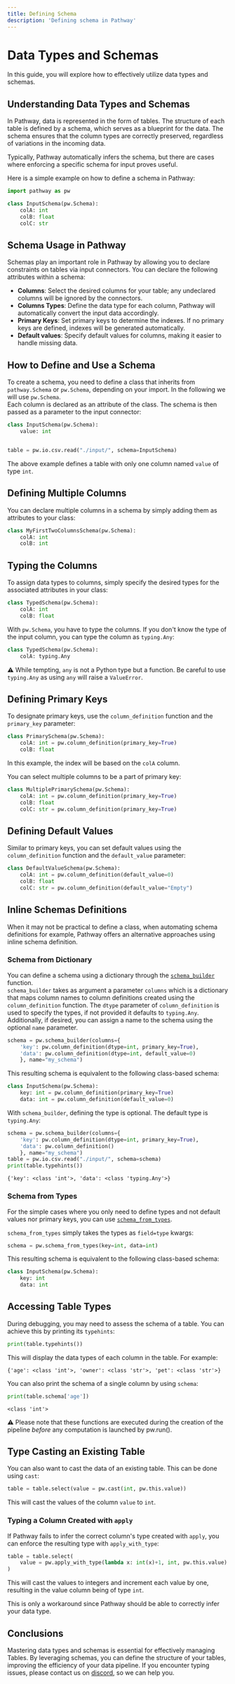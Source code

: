 ```yaml
---
title: Defining Schema
description: 'Defining schema in Pathway'
---
```


# Data Types and Schemas
In this guide, you will explore how to effectively utilize data types and schemas.


## Understanding Data Types and Schemas

In Pathway, data is represented in the form of tables.
The structure of each table is defined by a schema, which serves as a blueprint for the data.
The schema ensures that the column types are correctly preserved, regardless of variations in the incoming data.

Typically, Pathway automatically infers the schema, but there are cases where enforcing a specific schema for input proves useful.

Here is a simple example on how to define a schema in Pathway:

```python
import pathway as pw

class InputSchema(pw.Schema):
    colA: int
    colB: float
    colC: str
```

## Schema Usage in Pathway
Schemas play an important role in Pathway by allowing you to declare constraints on tables via input connectors.
You can declare the following attributes within a schema:
 - **Columns**: Select the desired columns for your table; any undeclared columns will be ignored by the connectors.
 - **Columns Types**: Define the data type for each column, Pathway will automatically convert the input data accordingly.
 - **Primary Keys**: Set primary keys to determine the indexes. If no primary keys are defined, indexes will be generated automatically.
 - **Default values**: Specify default values for columns, making it easier to handle missing data.
 <!-- - **Alternative Names**: Change the names of input columns to improve clarity or adhere to naming conventions. -->

## How to Define and Use a Schema

To create a schema, you need to define a class that inherits from `pathway.Schema` or `pw.Schema`, depending on your import.
In the following we will use `pw.Schema`.  
Each column is declared as an attribute of the class. The schema is then passed as a parameter to the input connector:

```python
class InputSchema(pw.Schema):
    value: int


table = pw.io.csv.read("./input/", schema=InputSchema)
```
The above example defines a table with only one column named `value` of type `int`.

## Defining Multiple Columns
You can declare multiple columns in a schema by simply adding them as attributes to your class:

```python
class MyFirstTwoColumnsSchema(pw.Schema):
    colA: int
    colB: int
```

## Typing the Columns
To assign data types to columns, simply specify the desired types for the associated attributes in your class:

```python
class TypedSchema(pw.Schema):
    colA: int
    colB: float
```

With `pw.Schema`, you have to type the columns.
If you don't know the type of the input column, you can type the column as `typing.Any`:

```python
class TypedSchema(pw.Schema):
    colA: typing.Any
```

⚠️ While tempting, `any` is not a Python type but a function.
Be careful to use `typing.Any` as using `any` will raise a `ValueError`.

## Defining Primary Keys
To designate primary keys, use the `column_definition` function and the `primary_key` parameter:

```python
class PrimarySchema(pw.Schema):
    colA: int = pw.column_definition(primary_key=True)
    colB: float
```

In this example, the index will be based on the `colA` column.

You can select multiple columns to be a part of primary key:

```python
class MultiplePrimarySchema(pw.Schema):
    colA: int = pw.column_definition(primary_key=True)
    colB: float
    colC: str = pw.column_definition(primary_key=True)
```

## Defining Default Values
Similar to primary keys, you can set default values using the `column_definition` function and the `default_value` parameter:

```python
class DefaultValueSchema(pw.Schema):
    colA: int = pw.column_definition(default_value=0)
    colB: float
    colC: str = pw.column_definition(default_value="Empty")
```

<!-- ## Changing Column Names on Input
Schema also allows you to change column names when needed.
If the input stream contains a column name that requires alteration,
you can directly define the new name in the schema using the `column_definition` function and the `name` parameter:

```python
class InputClass(pw.Schema):
    colA: int = pw.column_definition(name="timestamp")
``` -->

## Inline Schemas Definitions
When it may not be practical to define a class, when automating schema definitions for example,
Pathway offers an alternative approaches using inline schema definition.

### Schema from Dictionary
You can define a schema using a dictionary through the [`schema_builder`](/developers/api-docs/pathway#pathway.schema_builder) function.  
`schema_builder` takes as argument a parameter `columns` which is a dictionary that maps column names to column definitions created using the `column_definition` function.
The `dtype` parameter of `column_definition` is used to specify the types, if not provided it defaults to `typing.Any`.
Additionally, if desired, you can assign a name to the schema using the optional `name` parameter.


```python
schema = pw.schema_builder(columns={
    'key': pw.column_definition(dtype=int, primary_key=True),
    'data': pw.column_definition(dtype=int, default_value=0)
    }, name="my_schema")
```

This resulting schema is equivalent to the following class-based schema:

```python
class InputSchema(pw.Schema):
    key: int = pw.column_definition(primary_key=True)
    data: int = pw.column_definition(default_value=0)
```

With `schema_builder`, defining the type is optional. The default type is `typing.Any`:

```python
schema = pw.schema_builder(columns={
    'key': pw.column_definition(dtype=int, primary_key=True),
    'data': pw.column_definition()
    }, name="my_schema")
table = pw.io.csv.read("./input/", schema=schema)
print(table.typehints())
```

```
{'key': <class 'int'>, 'data': <class 'typing.Any'>}
```

### Schema from Types
For the simple cases where you only need to define types and not default values nor primary keys, you can use [`schema_from_types`](/developers/api-docs/pathway#pathway.schema_from_types).  

`schema_from_types` simply takes the types as `field=type` kwargs:

```python
schema = pw.schema_from_types(key=int, data=int)
```

This resulting schema is equivalent to the following class-based schema:

```python
class InputSchema(pw.Schema):
    key: int
    data: int
```

## Accessing Table Types
During debugging, you may need to assess the schema of a table.
You can achieve this by printing its `typehints`:

```python
print(table.typehints())
```

This will display the data types of each column in the table.
For example:

```
{'age': <class 'int'>, 'owner': <class 'str'>, 'pet': <class 'str'>}
```

You can also print the schema of a single column by using `schema`:

```python
print(table.schema['age'])
```

```
<class 'int'>
```

⚠️ Please note that these functions are executed during the creation
of the pipeline *before* any computation is launched by pw.run().

## Type Casting an Existing Table
You can also want to cast the data of an existing table.
This can be done using `cast`:

```python
table = table.select(value = pw.cast(int, pw.this.value))
```
This will cast the values of the column `value` to `int`.

### Typing a Column Created with `apply`
If Pathway fails to infer the correct column's type created with `apply`,
you can enforce the resulting type with `apply_with_type`:

```python
table = table.select(
    value = pw.apply_with_type(lambda x: int(x)+1, int, pw.this.value)
)
```
This will cast the values to integers and increment each value by one,
resulting in the value column being of type `int`.

This is only a workaround since Pathway should be able to correctly infer your data type.


## Conclusions
Mastering data types and schemas is essential for effectively managing Tables.
By leveraging schemas, you can define the structure of your tables, improving the efficiency of your data pipeline.
If you encounter typing issues, please contact us on [discord](https://discord.com/invite/pathway), so we can help you.
